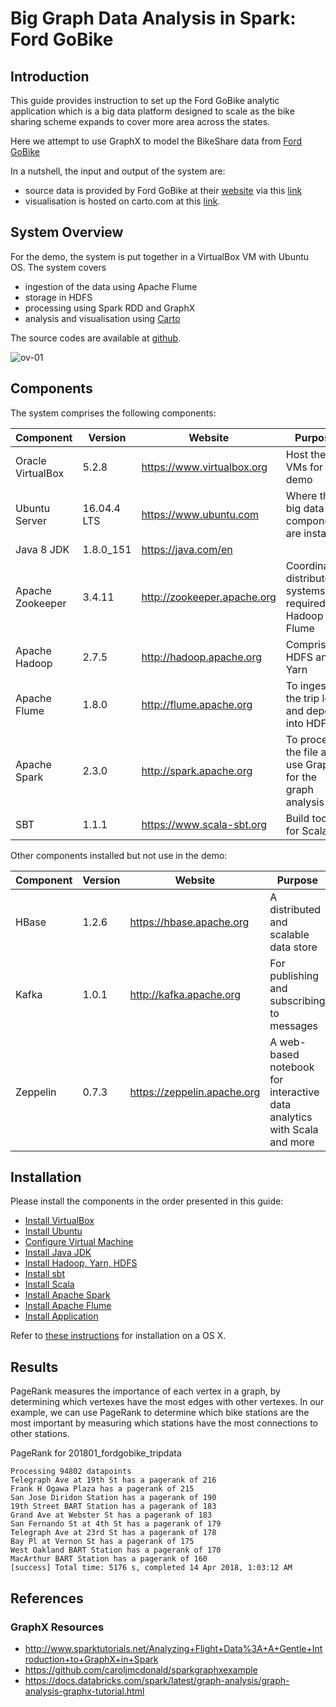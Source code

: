 # Big Graph Data Analysis in Spark: Ford GoBike

## Introduction
This guide provides instruction to set up the Ford GoBike analytic application which is a big data platform designed to scale as the bike sharing scheme expands to cover more area across the states.

Here we attempt to use GraphX to model the BikeShare data from [Ford GoBike](www.fordgobike.com/system-data)

In a nutshell, the input and output of the system are:
* source data is provided by Ford GoBike at their [website](https://www.fordgobike.com/) via this [link](https://www.fordgobike.com/system-data)
* visualisation is hosted on carto.com at this [link](https://e0015358.carto.com/builder/cb097103-cd70-4d53-a749-627bad91fa95/embed).

## System Overview
For the demo, the system is put together in a VirtualBox VM with Ubuntu OS. The system covers 
* ingestion of the data using Apache Flume
* storage in HDFS
* processing using Spark RDD and GraphX
* analysis and visualisation using [Carto](https://carto.com/)

The source codes are available at [github](https://github.com/ebyeo/bigdata).

![ov-01](../assets/overview/ov-01.png)

## Components
The system comprises the following components:

Component | Version | Website | Purpose
--------- | ------- | ------- | -------
Oracle VirtualBox | 5.2.8 | https://www.virtualbox.org | Host the VMs for the demo
Ubuntu Server | 16.04.4 LTS | https://www.ubuntu.com | Where the big data components are installed
Java 8 JDK | 1.8.0_151 | https://java.com/en |
Apache Zookeeper | 3.4.11 | http://zookeeper.apache.org | Coordinate distributed systems, required for Hadoop and Flume
Apache Hadoop | 2.7.5 | http://hadoop.apache.org | Comprise HDFS and Yarn
Apache Flume | 1.8.0 | http://flume.apache.org | To ingest the trip logs and deposit into HDFS
Apache Spark | 2.3.0 | http://spark.apache.org | To process the file and use GraphX for the graph analysis
SBT	| 1.1.1 | https://www.scala-sbt.org | Build tool for Scala

Other components installed but not use in the demo:

Component | Version | Website | Purpose
--------- | ------- | ------- | -------
HBase | 1.2.6 | https://hbase.apache.org | A distributed and scalable data store
Kafka | 1.0.1 | http://kafka.apache.org | For publishing and subscribing to messages 
Zeppelin | 0.7.3 | https://zeppelin.apache.org | A web-based notebook for interactive data analytics with Scala and more

## Installation
Please install the components in the order presented in this guide:

* [Install VirtualBox](./docs/guide/01-virtualbox.md)
* [Install Ubuntu](./docs/guide/02-ubuntu.md)
* [Configure Virtual Machine](./docs/guide/03-configure-virtualbox.md)
* [Install Java JDK](./docs/guide/04-java.md)
* [Install Hadoop, Yarn, HDFS](./docs/guide/05-hadoop.md)
* [Install sbt](./docs/guide/06-sbt.md)
* [Install Scala](./docs/guide/07-scala.md)
* [Install Apache Spark](./docs/guide/08-spark.md)
* [Install Apache Flume](./docs/guide/09-flume.md)
* [Install Application](./docs/guide/10-app.md)

Refer to [these instructions](./docs/guide/11-mac.md) for installation on a OS X.

## Results

PageRank measures the importance of each vertex in a graph, by determining which vertexes have the most edges with other vertexes. In our example, we can use PageRank to determine which bike stations are the most important by measuring which stations have the most connections to other stations.

PageRank for 201801_fordgobike_tripdata
```
Processing 94802 datapoints
Telegraph Ave at 19th St has a pagerank of 216
Frank H Ogawa Plaza has a pagerank of 215
San Jose Diridon Station has a pagerank of 190
19th Street BART Station has a pagerank of 183
Grand Ave at Webster St has a pagerank of 183
San Fernando St at 4th St has a pagerank of 179
Telegraph Ave at 23rd St has a pagerank of 178
Bay Pl at Vernon St has a pagerank of 175
West Oakland BART Station has a pagerank of 170
MacArthur BART Station has a pagerank of 160
[success] Total time: 5176 s, completed 14 Apr 2018, 1:03:12 AM
```
## References
### GraphX Resources
* <http://www.sparktutorials.net/Analyzing+Flight+Data%3A+A+Gentle+Introduction+to+GraphX+in+Spark>
* <https://github.com/caroljmcdonald/sparkgraphxexample>
* <https://docs.databricks.com/spark/latest/graph-analysis/graph-analysis-graphx-tutorial.html>

